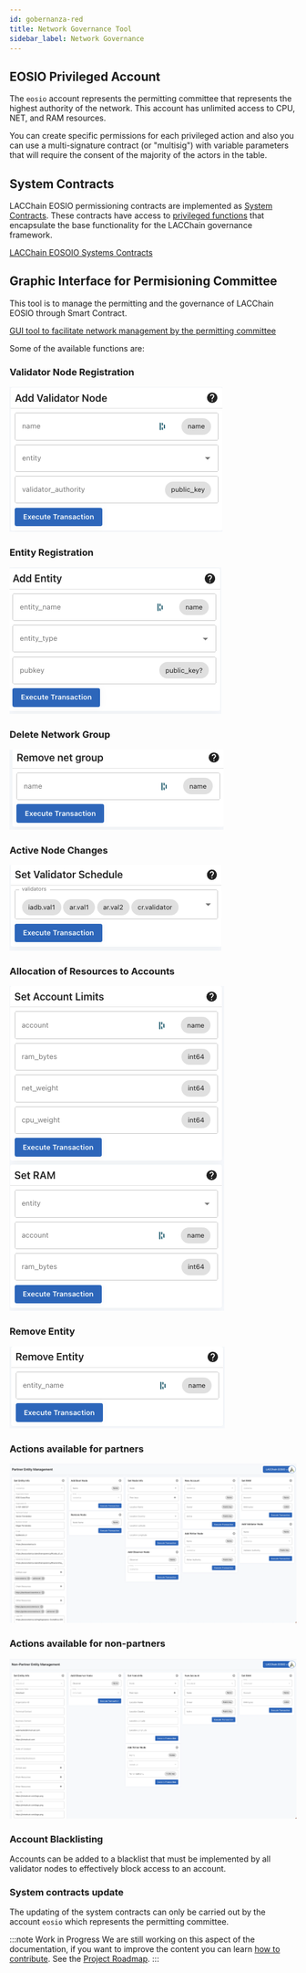 ```yaml
---
id: gobernanza-red
title: Network Governance Tool
sidebar_label: Network Governance
---
```


## EOSIO Privileged Account
The `eosio` account  represents the permitting committee that represents the highest authority of the network. This account has unlimited access to CPU, NET, and RAM resources.

You can create specific permissions for each privileged action and also you can use a multi-signature contract (or "multisig") with variable parameters that will require the consent of the majority of the actors in the table.

## System Contracts

LACChain EOSIO permissioning contracts are implemented as [System Contracts](https://developers.eos.io/manuals/eosio.contracts/latest/index). These contracts have access to [privileged functions](../recursos/funciones-importantes) that encapsulate the base functionality for the LACChain governance framework.

[LACChain EOSOIO Systems Contracts](https://github.com/lacchain/eosio.contracts/tree/master/contracts/lacchain.system)

## Graphic Interface for Permisioning Committee
This tool is to manage the permitting and the governance of LACChain EOSIO through Smart Contract.

[GUI tool to facilitate network management by the permitting committee](https://lacchain.eosio.online/management)

Some of the available functions are:

### Validator Node Registration

![Validator node registration](/img/tutorials/gobernanzaRed/registro-nodos-validadores.png)

### Entity Registration

![Entity registration](/img/tutorials/gobernanzaRed/registro-entidades.png)

### Delete Network Group

![Delete network group](/img/tutorials/gobernanzaRed/eliminar-grupo-red.png)

### Active Node Changes

![Active node changes](/img/tutorials/gobernanzaRed/cambio-nodos-activos.png)

### Allocation of Resources to Accounts

![Allocation of resources to accounts](/img/tutorials/gobernanzaRed/asignacion-recursos-cuentas.png)

### Remove Entity

![Remove Entity](/img/tutorials/gobernanzaRed/remove-entity.png)

### Actions available for partners

![Actions available for partners](/img/docs/partner-list-acctions.png)

### Actions available for non-partners

![Actions available for non-partners](/img/docs/non-partner-list-acctions.png)

### Account Blacklisting
Accounts can be added to a blacklist that must be implemented by all validator nodes to effectively block access to an account.

### System contracts update
The updating of the system contracts can only be carried out by the account `eosio` which represents the permitting committee.

:::note Work in Progress
We are still working on this aspect of the documentation, if you want to improve the content you can learn [how to contribute](../guias/contribuir). See the [Project Roadmap](../roadmap).
:::